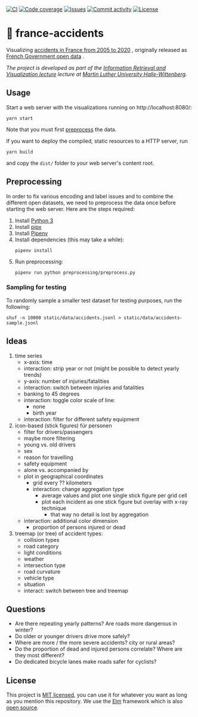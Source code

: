 [![CI](https://img.shields.io/github/actions/workflow/status/heinrichreimer/france-accidents/ci.yml?branch=main&style=flat-square)](https://github.com/heinrichreimer/france-accidents/actions/workflows/ci.yml)
[![Code coverage](https://img.shields.io/codecov/c/github/heinrichreimer/france-accidents?style=flat-square)](https://codecov.io/github/heinrichreimer/france-accidents/)
[![Issues](https://img.shields.io/github/issues/heinrichreimer/france-accidents?style=flat-square)](https://github.com/heinrichreimer/france-accidents/issues)
[![Commit activity](https://img.shields.io/github/commit-activity/m/heinrichreimer/france-accidents?style=flat-square)](https://github.com/heinrichreimer/france-accidents/commits)
[![License](https://img.shields.io/github/license/heinrichreimer/france-accidents?style=flat-square)](LICENSE)

# 🚨 france-accidents

Visualizing [accidents in France from 2005 to 2020](https://kaggle.com/ahmedlahlou/accidents-in-france-from-2005-to-2016)
, originally released
as [French Government open data](https://data.gouv.fr/en/datasets/bases-de-donnees-annuelles-des-accidents-corporels-de-la-circulation-routiere-annees-de-2005-a-2019/)
.

_The project is developed as part of
the [Information Retrieval and Visualization lecture](https://informatik.uni-halle.de/arbeitsgruppen/dbs/lehre/2757674_2757765/)
lecture at [Martin Luther University Halle-Wittenberg](https://uni-halle.de)._

## Usage

Start a web server with the visualizations running on http://localhost:8080/:

```shell
yarn start
```

Note that you must first [preprocess](#preprocessing) the data.

If you want to deploy the compiled, static resources to a HTTP server, run

```shell
yarn build
```

and copy the `dist/` folder to your web server's content root.

## Preprocessing

In order to fix various encoding and label issues and to combine the different open datasets,
we need to preprocess the data once before starting the web server.
Here are the steps required:

1. Install [Python 3](https://python.org/downloads/)
2. Install [pipx](https://pipxproject.github.io/pipx/installation/#install-pipx)
3. Install [Pipenv](https://pipenv.pypa.io/en/latest/install/#isolated-installation-of-pipenv-with-pipx)
4. Install dependencies (this may take a while):
    ```shell
    pipenv install
    ```
5. Run preprocessing:
    ```shell
    pipenv run python preprocessing/preprocess.py 
    ```

### Sampling for testing

To randomly sample a smaller test dataset for testing purposes, run the following:
```shell
shuf -n 10000 static/data/accidents.jsonl > static/data/accidents-sample.jsonl
```

## Ideas
1. time series
    - x-axis: time
    - interaction: strip year or not
      (might be possible to detect yearly trends)
    - y-axis: number of injuries/fatalities
    - interaction: switch between injuries and fatalities
    - banking to 45 degrees
    - interaction: toggle color scale of line:
      - none
      - birth year
    - interaction: filter for different safety equipment
2. icon-based (stick figures) für personen
    - filter for drivers/passengers
    - maybe more filtering
    - young vs. old drivers
    - sex
    - reason for travelling
    - safety equipment
    - alone vs. accompanied by
    - plot in geographical coordinates
      - grid every ?? kilometers
      - interaction: change aggregation type
        - average values and plot one single stick figure per grid cell
        - plot each incident as one stick figure but overlay with x-ray technique
          - that way no detail is lost by aggregation
    - interaction: additional color dimension
      - proportion of persons injured or dead
3. treemap (or tree) of accident types:
    - collision types
    - road category
    - light conditions
    - weather
    - intersection type
    - road curvature
    - vehicle type
    - situation
    - interact: switch between tree and treemap


## Questions
- Are there repeating yearly patterns? Are roads more dangerous in winter?
- Do older or younger drivers drive more safely?
- Where are more / the more severe accidents? city or rural areas?
- Do the proportion of dead and injured persons correlate? Where are they most different?
- Do dedicated bicycle lanes make roads safer for cyclists?
  
## License

This project is [MIT licensed](LICENSE), you can use it for whatever you want as long as you mention this repository.
We use the [Elm](https://reactjs.org/) framework which is
also [open source](https://github.com/elm/core/blob/master/LICENSE).
